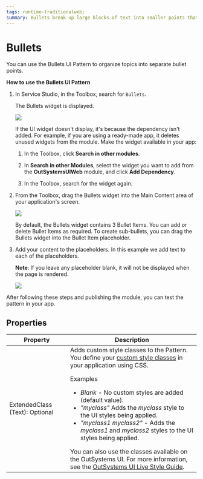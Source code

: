 ```yaml
---
tags: runtime-traditionalweb; 
summary: Bullets break up large blocks of text into smaller points that are easier to read.
---
```


# Bullets

You can use the Bullets UI Pattern to organize topics into separate bullet points.

**How to use the Bullets UI Pattern**

1. In Service Studio, in the Toolbox, search for `Bullets`.

    The Bullets widget is displayed.

    ![](<images/bullets-1-ss.png>)

    If the UI widget doesn't display, it's because the dependency isn't added. For example, if you are using a ready-made app, it deletes unused widgets from the module. Make the widget available in your app:

    1. In the Toolbox, click **Search in other modules**.
    
    1. In **Search in other Modules**, select the widget you want to add from the **OutSystemsUIWeb** module, and click **Add Dependency**. 
    
    1. In the Toolbox, search for the widget again.

1. From the Toolbox, drag the Bullets widget into the Main Content area of your application's screen.

    ![](<images/bullets-2-ss.png>)

    By default, the Bullets widget contains 3 Bullet Items. You can add or delete Bullet Items as required. To create sub-bullets, you can drag the Bullets widget into the Bullet Item placeholder.

1. Add your content to the placeholders. In this example we add text to each of the placeholders. 

    **Note**: If you leave any placeholder blank, it will not be displayed when the page is rendered.

    ![](<images/bullets-5-ss.png>)

After following these steps and publishing the module, you can test the pattern in your app. 

## Properties

| **Property** |  **Description** |  
|---|---|
| ExtendedClass (Text): Optional  |  Adds custom style classes to the Pattern. You define your [custom style classes](../../../look-feel/css.md) in your application using CSS.<p>Examples</p><ul><li>_Blank_ - No custom styles are added (default value).</li><li>_"myclass"_ Adds the _myclass_ style to the UI styles being applied.</li><li>_"myclass1 myclass2"_ - Adds the _myclass1_ and _myclass2_ styles to the UI styles being applied. </li></ul>You can also use the classes available on the OutSystems UI. For more information, see the [OutSystems UI Live Style Guide](https://outsystemsui.outsystems.com/StyleGuidePreview/Styles). |
